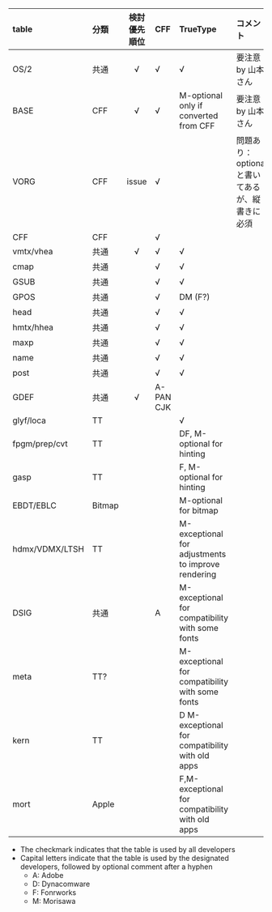|table|分類|検討優先順位|CFF|TrueType|コメント|
|:---|:---|:---:|:---|:---|:---|
|OS/2|共通|√|√|√|要注意 by 山本さん|
|BASE|CFF|√|√|M-optional only if converted from CFF|要注意 by 山本さん|
|VORG|CFF|issue|√||問題あり：optional と書いてあるが、縦書きに必須|
|CFF|CFF||√|||
|vmtx/vhea|共通|√|√|√||
|cmap|共通||√|√||
|GSUB|共通||√|√||
|GPOS|共通||√|DM (F?)||
|head|共通||√|√||
|hmtx/hhea|共通||√|√||
|maxp|共通||√|√||
|name|共通||√|√||
|post|共通||√|√||
|GDEF|共通|√|A-PAN CJK|||
|glyf/loca|TT|||√||
|fpgm/prep/cvt|TT|||DF, M-optional for hinting||
|gasp|TT|||F, M-optional for hinting||
|EBDT/EBLC|Bitmap|||M-optional for bitmap||
|hdmx/VDMX/LTSH|TT|||M-exceptional for adjustments to improve rendering||
|DSIG|共通||A|M-exceptional for compatibility with some fonts||
|meta|TT?|||M-exceptional for compatibility with some fonts||
|kern|TT|||D M-exceptional for compatibility with old apps||
|mort|Apple|||F,M-exceptional for compatibility with old apps||

- The checkmark indicates that the table is used by all developers
- Capital letters indicate that the table is used by the designated developers, followed by optional comment after a hyphen
  - A: Adobe
  - D: Dynacomware
  - F: Fonrworks
  - M: Morisawa
